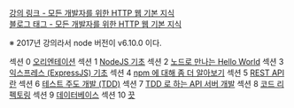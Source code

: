 [강의 링크 - 모든 개발자를 위한 HTTP 웹 기본 지식](https://www.inflearn.com/course/%ED%85%8C%EC%8A%A4%ED%8A%B8%EC%A3%BC%EB%8F%84%EA%B0%9C%EB%B0%9C-tdd-nodejs-api#curriculum)  
[블로그 태그 - 모든 개발자를 위한 HTTP 웹 기본 지식](https://prunier.tistory.com/category/%EC%B1%85%2C%20%EA%B0%95%EC%9D%98/%EB%AA%A8%EB%93%A0%20%EA%B0%9C%EB%B0%9C%EC%9E%90%EB%A5%BC%20%EC%9C%84%ED%95%9C%20HTTP%20%EC%9B%B9%20%EA%B8%B0%EB%B3%B8%20%EC%A7%80%EC%8B%9D)

※ 2017년 강의라서 node 버전이 v6.10.0 이다.

섹션  0 [오리엔테이션](https://prunier.tistory.com/97)
섹션  1 [NodeJS 기초]()
섹션  2 [노드로 만나는 Hello World]()
섹션  3 [익스프레스 (ExpressJS) 기초]()
섹션  4 [npm 에 대해 좀 더 알아보기]()
섹션  5 [REST API란]()
섹션  6 [테스트 주도 개발 (TDD)]()
섹션  7 [TDD 로 하는 API 서버 개발]()
섹션  8 [코드 리펙토링]()
섹션  9 [데이터베이스]()
섹션 10 [끗]()

